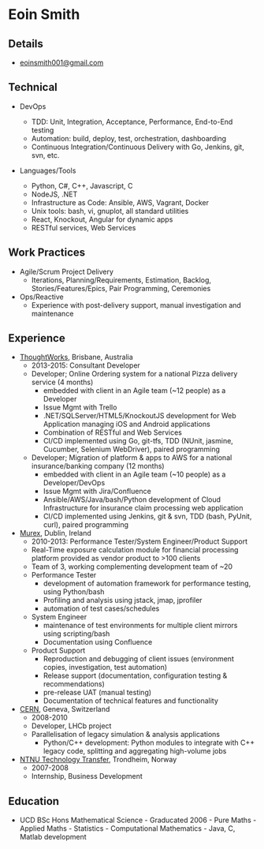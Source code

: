 # Eoin Smith

## Details

- eoinsmith001@gmail.com

## Technical

- DevOps
	- TDD: Unit, Integration, Acceptance, Performance, End-to-End testing
	- Automation: build, deploy, test, orchestration, dashboarding
	- Continuous Integration/Continuous Delivery with Go, Jenkins, git, svn, etc.

- Languages/Tools
	- Python, C#, C++, Javascript, C
	- NodeJS, .NET
	- Infrastructure as Code: Ansible, AWS, Vagrant, Docker
	- Unix tools: bash, vi, gnuplot, all standard utilities
	- React, Knockout, Angular for dynamic apps
	- RESTful services, Web Services

## Work Practices

- Agile/Scrum Project Delivery
	- Iterations, Planning/Requirements, Estimation, Backlog, Stories/Features/Epics, Pair Programming, Ceremonies
- Ops/Reactive
	- Experience with post-delivery support, manual investigation and maintenance

## Experience

- [ThoughtWorks](http://www.thoughtworks.com), Brisbane, Australia
	- 2013-2015: Consultant Developer
	- Developer; Online Ordering system for a national Pizza delivery service (4 months)
		- embedded with client in an Agile team (~12 people) as a Developer
		- Issue Mgmt with Trello
		- .NET/SQLServer/HTML5/KnockoutJS development for Web Application managing iOS and Android applications
		- Combination of RESTful and Web Services
		- CI/CD implemented using Go, git-tfs, TDD (NUnit, jasmine, Cucumber, Selenium WebDriver), paired programming
	- Developer; Migration of platform & apps to AWS for a national insurance/banking company (12 months)
		- embedded with client in an Agile team (~10 people) as a Developer/DevOps
		- Issue Mgmt with Jira/Confluence
		- Ansible/AWS/Java/bash/Python development of Cloud Infrastructure for insurance claim processing web application
		- CI/CD implemented using Jenkins, git & svn, TDD (bash, PyUnit, curl), paired programming
- [Murex](https://www.murex.com), Dublin, Ireland
	- 2010-2013: Performance Tester/System Engineer/Product Support
	- Real-Time exposure calculation module for financial processing platform provided as vendor product to >100 clients
	- Team of 3, working complementing development team of ~20
	- Performance Tester
		- development of automation framework for performance testing, using Python/bash
		- Profiling and analysis using jstack, jmap, jprofiler
		- automation of test cases/schedules
	- System Engineer
		- maintenance of test environments for multiple client mirrors using scripting/bash
		- Documentation using Confluence
	- Product Support
		- Reproduction and debugging of client issues (environment copies, investigation, test automation)
		- Release support (documentation, configuration testing & recommendations)
		- pre-release UAT (manual testing)
		- Documentation of technical features and functionality
- [CERN](http://home.web.cern.ch), Geneva, Switzerland
	- 2008-2010
	- Developer, LHCb project
	- Parallelisation of legacy simulation & analysis applications
		- Python/C++ development: Python modules to integrate with C++ legacy code, splitting and aggregating high-volume jobs
- [NTNU Technology Transfer](http://www.ntnu.no), Trondheim, Norway
	- 2007-2008
	- Internship, Business Development

## Education

- UCD BSc Hons Mathematical Science
        - Graducated 2006
        - Pure Maths
        - Applied Maths
        - Statistics
        - Computational Mathematics
                - Java, C, Matlab development
